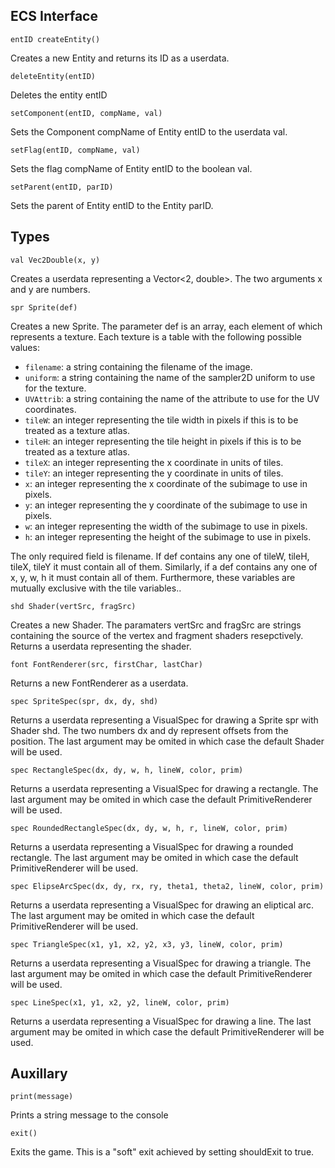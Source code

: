 ECS Interface
-------------

`entID createEntity()`

Creates a new Entity and returns its ID as a userdata.

`deleteEntity(entID)`

Deletes the entity entID

`setComponent(entID, compName, val)`

Sets the Component compName of Entity entID to the userdata val.

`setFlag(entID, compName, val)`

Sets the flag compName of Entity entID to the boolean val.

`setParent(entID, parID)`

Sets the parent of Entity entID to the Entity parID.

Types
-----

`val Vec2Double(x, y)`

Creates a userdata representing a Vector<2, double>. The two arguments x and y are numbers.

`spr Sprite(def)`

Creates a new Sprite. The parameter def is an array, each element of which represents a texture. Each texture is a table with the following possible values:
* `filename`: a string containing the filename of the image.
* `uniform`: a string containing the name of the sampler2D uniform to use for the texture.
* `UVAttrib`: a string containing the name of the attribute to use for the UV coordinates.
* `tileW`: an integer representing the tile width in pixels if this is to be treated as a texture atlas.
* `tileH`: an integer representing the tile height in pixels if this is to be treated as a texture atlas.
* `tileX`: an integer representing the x coordinate in units of tiles.
* `tileY`: an integer representing the y coordinate in units of tiles.
* `x`: an integer representing the x coordinate of the subimage to use in pixels.
* `y`: an integer representing the y coordinate of the subimage to use in pixels.
* `w`: an integer representing the width of the subimage to use in pixels.
* `h`: an integer representing the height of the subimage to use in pixels.

The only required field is filename. If def contains any one of tileW, tileH, tileX, tileY it must contain all of them. Similarly, if a def contains any one of x, y, w, h it must contain all of them. Furthermore, these variables are mutually exclusive with the tile variables..

`shd Shader(vertSrc, fragSrc)`

Creates a new Shader. The paramaters vertSrc and fragSrc are strings containing the source of the vertex and fragment shaders resepctively. Returns a userdata representing the shader.

`font FontRenderer(src, firstChar, lastChar)`

Returns a new FontRenderer as a userdata.

`spec SpriteSpec(spr, dx, dy, shd)`

Returns a userdata representing a VisualSpec for drawing a Sprite spr with Shader shd. The two numbers dx and dy represent offsets from the position. The last argument may be omited in which case the default Shader will be used.

`spec RectangleSpec(dx, dy, w, h, lineW, color, prim)`

Returns a userdata representing a VisualSpec for drawing a rectangle. The last argument may be omited in which case the default PrimitiveRenderer will be used.

`spec RoundedRectangleSpec(dx, dy, w, h, r, lineW, color, prim)`

Returns a userdata representing a VisualSpec for drawing a rounded rectangle. The last argument may be omited in which case the default PrimitiveRenderer will be used.

`spec ElipseArcSpec(dx, dy, rx, ry, theta1, theta2, lineW, color, prim)`

Returns a userdata representing a VisualSpec for drawing an eliptical arc. The last argument may be omited in which case the default PrimitiveRenderer will be used.

`spec TriangleSpec(x1, y1, x2, y2, x3, y3, lineW, color, prim)`

Returns a userdata representing a VisualSpec for drawing a triangle. The last argument may be omited in which case the default PrimitiveRenderer will be used.

`spec LineSpec(x1, y1, x2, y2, lineW, color, prim)`

Returns a userdata representing a VisualSpec for drawing a line. The last argument may be omited in which case the default PrimitiveRenderer will be used.

Auxillary
---------

`print(message)`

Prints a string message to the console

`exit()`

Exits the game. This is a "soft" exit achieved by setting shouldExit to true.
